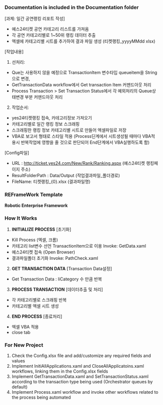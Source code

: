 ### Documentation is included in the Documentation folder ###
[과제: 일간 공연랭킹 리포트 작성]
- 예스24티켓 공연 카테고리 리스트를 가져옴
- 각 공연 카테고리별로 1~50위 랭킹 데이터 추출
- 엑셀에 카테고리별 시트를 추가하여 결과 파일 생성 (티켓랭킹_yyyyMMdd xlsx)

[작업내용]
1. 선처리:
- Que는 사용하지 않을 예정으로 TransactionItem 변수타입 queueitem을 String으로 변경, 
- GetTransactionData workflow에서 Get transaction Item 커맨드아웃 처리
- Process Transaction > Set Transaction Status에서 각 예외처리의 Queue상태변경 부분 커맨드아웃 처리

2. 작업순서:
- yes24티켓랭킹 접속, 카테고리정보 가져오기
- 카테고리별로 일간 랭킹 정보 스크래핑
- 스크래핑한 랭킹 정보 카테고리별 시트로 만들어 엑셀파일로 저장
- VBA로 보고서 형태로 스타일 적용 
  (Process딘계에서 시트생성될 때마다 VBA적용시 반복작업에 영향을 줄 것으로 판단되어 
  End단계에서 VBA실행하도록 함)

[Config파일]
- URL : http://ticket.yes24.com/New/Rank/Ranking.aspx (예스24티켓 랭킹페이지 주소)
- ResultFolderPath : Data/Output (작업결과파일_폴더경로)
- FileName: 티켓랭킹_{0}.xlsx (결과파일명)

### REFrameWork Template ###
**Robotic Enterprise Framework**


### How It Works ###

1. **INITIALIZE PROCESS**
[초기화]
- Kill Process (엑셀, 크롬)
- 카테고리 list변수 선언
  TransactionItem으로 이용 
   Invoke: GetData.xaml
- 예스24티켓 접속 (Open Browser)
- 결과파일폴더 초기화 
   Invoke: PathCheck.xaml

2. **GET TRANSACTION DATA**
 [Transaction Data설정]
- Get Transaction Data : liCategory 수 만큼 반복

3. **PROCESS TRANSACTION**
[데이터추출 및 처리]
- 각 카테고리별로 스크래핑 반복
- 카테고리별 엑셀 시트 생성

4. **END PROCESS**
 [종료처리]
- 엑셀  VBA 적용
- close tab 


### For New Project ###

1. Check the Config.xlsx file and add/customize any required fields and values
2. Implement InitiAllApplications.xaml and CloseAllApplicatoins.xaml workflows, linking them in the Config.xlsx fields
3. Implement GetTransactionData.xaml and SetTransactionStatus.xaml according to the transaction type being used (Orchestrator queues by default)
4. Implement Process.xaml workflow and invoke other workflows related to the process being automated
